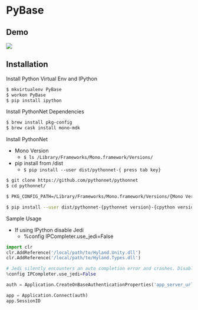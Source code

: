# PyBase

## Demo
![](demo.gif)

## Installation

Install Python Virtual Env and IPython
```bash
$ mkvirtualenv PyBase
$ workon PyBase
$ pip install ipython
```

Install PythonNet Dependencies
```bash
$ brew install pkg-config
$ brew cask install mono-mdk
```

Install PythonNet
- Mono Version
  - `$ ls /Library/Frameworks/Mono.framework/Versions/`
- pip install from /dist
  - `$ pip install --user dist/pythonnet-{ press tab key}`

```bash
$ git clone https://github.com/pythonnet/pythonnet
$ cd pythonnet/

$ PKG_CONFIG_PATH=/Library/Frameworks/Mono.framework/Versions/{Mono Version}/lib/pkgconfig python setup.py bdist_wheel

$ pip install --user dist/pythonnet-{pythonnet version}-{cpython version}-{mac version}.whl
```

Sample Usage
- If using IPython disable Jedi
  - %config IPCompleter.use_jedi=False

```python
import clr
clr.AddReference('/local/path/to/Hyland.Unity.dll')
clr.AddReference('/local/path/to/Hyland.Types.dll')

# Jedi silently encounters an auto completion error and crashes. Disabling reverts to the older implementation
%config IPCompleter.use_jedi=False

auth = Application.CreateOnBaseAuthenticationProperties('app_server_url', 'user', 'password', 'data_source')

app = Application.Connect(auth)
app.SessionID
```
